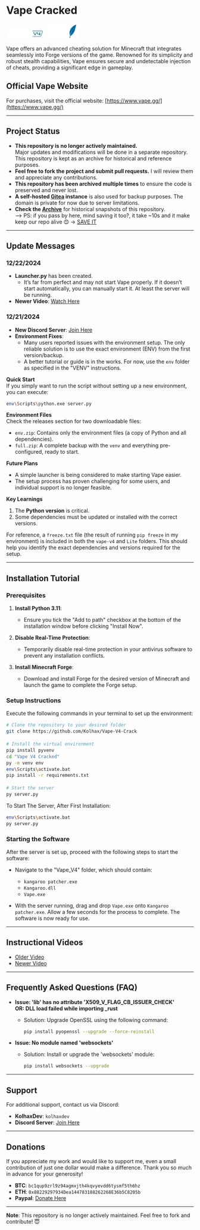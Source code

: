 # Vape Cracked

![Vape_V4](images/Vape_V4.png)    ![Vape_Lite](images/Vape_lite.png)

Vape offers an advanced cheating solution for Minecraft that integrates seamlessly into Forge versions of the game. Renowned for its simplicity and robust stealth capabilities, Vape ensures secure and undetectable injection of cheats, providing a significant edge in gameplay.

## Official Vape Website
For purchases, visit the official website:
[https://www.vape.gg/](https://www.vape.gg/)

---

## Project Status

- **This repository is no longer actively maintained.**  
  Major updates and modifications will be done in a separate repository. This repository is kept as an archive for historical and reference purposes.  
- **Feel free to fork the project and submit pull requests.** I will review them and appreciate any contributions.  
- **This repository has been archived multiple times** to ensure the code is preserved and never lost.  
- **A self-hosted [Gitea](https://github.com/go-gitea/gitea) instance** is also used for backup purposes. The domain is private for now due to server limitations.  
- **Check the [Archive](https://web.archive.org/web/*/https://github.com/Kolhax/Vape-V4-Crack)** for historical snapshots of this repository. <br>
--> PS: if you pass by here, mind saving it too?, it take ~10s and it make keep our repo alive 😊 -> [SAVE IT](https://web.archive.org/save/https://github.com/Kolhax/Vape-V4-Crack)

---

## Update Messages

### 12/22/2024
- **Launcher.py** has been created.  
  - It’s far from perfect and may not start Vape properly. If it doesn’t start automatically, you can manually start it. At least the server will be running.  
- **Newer Video**: [Watch Here](https://archive.org/details/vape-v-4.mp-4)

### 12/21/2024
- **New Discord Server**: [Join Here](https://discord.gg/jFg7quHz)  
- **Environment Fixes**:  
  - Many users reported issues with the environment setup. The only reliable solution is to use the exact environment (ENV) from the first version/backup.  
  - A better tutorial or guide is in the works. For now, use the `env` folder as specified in the "VENV" instructions.  

**Quick Start**  
If you simply want to run the script without setting up a new environment, you can execute:  
```bash
env\Scripts\python.exe server.py
```

**Environment Files**  
Check the releases section for two downloadable files:  
- `env.zip`: Contains only the environment files (a copy of Python and all dependencies).  
- `full.zip`: A complete backup with the `venv` and everything pre-configured, ready to start.  

**Future Plans**  
- A simple launcher is being considered to make starting Vape easier.  
- The setup process has proven challenging for some users, and individual support is no longer feasible.  

**Key Learnings**  
1. The **Python version** is critical.  
2. Some dependencies must be updated or installed with the correct versions.  

For reference, a `freeze.txt` file (the result of running `pip freeze` in my environment) is included in both the `vape-v4` and `Lite` folders. This should help you identify the exact dependencies and versions required for the setup.

---

## Installation Tutorial

### Prerequisites
1. **Install Python 3.11**:  
   - Ensure you tick the "Add to path" checkbox at the bottom of the installation window before clicking "Install Now".  

2. **Disable Real-Time Protection**:  
   - Temporarily disable real-time protection in your antivirus software to prevent any installation conflicts.  

3. **Install Minecraft Forge**:  
   - Download and install Forge for the desired version of Minecraft and launch the game to complete the Forge setup.  

### Setup Instructions
Execute the following commands in your terminal to set up the environment:

```bash
# Clone the repository to your desired folder
git clone https://github.com/Kolhax/Vape-V4-Crack

# Install the virtual environment
pip install pyvenv
cd "Vape V4 Cracked"
py -m venv env
env\Scripts\activate.bat
pip install -r requirements.txt

# Start the server
py server.py
```

To Start The Server, After First Installation:
```bash
env\Scripts\activate.bat
py server.py
```

### Starting the Software
After the server is set up, proceed with the following steps to start the software:  
- Navigate to the "Vape_V4" folder, which should contain:  
  - `kangaroo patcher.exe`  
  - `Kangaroo.dll`  
  - `Vape.exe`  

- With the server running, drag and drop `Vape.exe` onto `Kangaroo patcher.exe`. Allow a few seconds for the process to complete. The software is now ready for use.

---

## Instructional Videos
- [Older Video](https://web.archive.org/web/20231211230047/https://cdn.discordapp.com/attachments/1127981561820754011/1127982978388201472/2023-07-10_11-13-30.mp4)  
- [Newer Video](https://archive.org/details/vape-v-4.mp-4)  

---

## Frequently Asked Questions (FAQ)

- **Issue: 'lib' has no attribute 'X509_V_FLAG_CB_ISSUER_CHECK'**  
  **OR: DLL load failed while importing _rust**  
  - Solution: Upgrade OpenSSL using the following command:  
    ```bash
    pip install pyopenssl --upgrade --force-reinstall
    ```

- **Issue: No module named 'websockets'**  
  - Solution: Install or upgrade the 'websockets' module:  
    ```bash
    pip install websockets --upgrade
    ```

---

## Support
For additional support, contact us via Discord:  
- **KolhaxDev**: `kolhaxdev`  
- **Discord Server**: [Join Here](https://discord.gg/jFg7quHz)  

---

## Donations
If you appreciate my work and would like to support me, even a small contribution of just one dollar would make a difference. Thank you so much in advance for your generosity!  
- **BTC**: `bc1qup9zrl9z94agmxjth4kqvyevdd6tysmf5th6hz`  
- **ETH**: `0x88229297934Dea144783188262268E36b5C8205b`  
- **Paypal**: [Donate Here](https://paypal.me/keparMC)  

---

**Note**: This repository is no longer actively maintained. Feel free to fork and contribute! 😇
